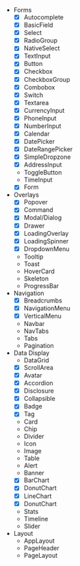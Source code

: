- Forms
    - [x] Autocomplete
    - [x] BasicField
    - [x] Select
    - [x] RadioGroup
    - [x] NativeSelect
    - [x] TextInput
    - [x] Button
    - [x] Checkbox
    - [x] CheckboxGroup
    - [x] Combobox
    - [x] Switch
    - [x] Textarea
    - [x] CurrencyInput
    - [x] PhoneInput
    - [x] NumberInput
    - [x] Calendar
    - [x] DatePicker
    - [x] DateRangePicker
    - [x] SimpleDropzone
    - [x] AddressInput
    - ToggleButton
    - TimeInput
    - [x] Form
- Overlays
    - [x] Popover
    - [x] Command
    - [x] Modal/Dialog
    - [x] Drawer
    - [x] LoadingOverlay
    - [x] LoadingSpinner
    - [x] DropdownMenu
    - Tooltip
    - Toast
    - HoverCard
    - Skeleton
    - ProgressBar
- Navigation
    - [x] Breadcrumbs
    - [x] NavigationMenu
    - [x] VerticalMenu
    - Navbar
    - NavTabs
    - Tabs
    - Pagination
- Data Display
    - DataGrid
    - [x] ScrollArea
    - [x] Avatar
    - [x] Accordion
    - [x] Disclosure
    - [x] Collapsible
    - [x] Badge
    - [x] Tag
    - Card
    - Chip
    - Divider
    - Icon
    - Image
    - Table
    - Alert
    - Banner
    - [x] BarChart
    - [x] DonutChart
    - [x] LineChart
    - [x] DonutChart
    - Stats
    - Timeline
    - Slider
- Layout
    - AppLayout
    - PageHeader
    - PageLayout
